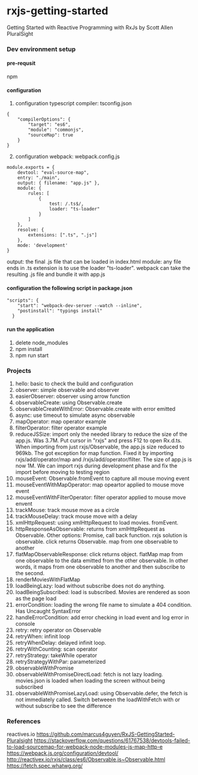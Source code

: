 # rxjs-getting-started
Getting Started with Reactive Programming with RxJs by Scott Allen PluralSight
### Dev environment setup
#### pre-requsit
npm

#### configuration
1. configuration typescript compiler: tsconfig.json
```
{
    "compilerOptions": {
        "target": "es6",
        "module": "commonjs",
        "sourceMap": true
    }
}
```
2. configuration webpack: webpack.config.js
```
module.exports = {
    devtool: "eval-source-map",
    entry: "./main",
    output: { filename: "app.js" },
    module: {
        rules: [
            {
                test: /.ts$/,
                loader: "ts-loader"
            }
        ]
    },
    resolve: {
        extensions: [".ts", ".js"]
    },
    mode: 'development'
}
```
 output: the final .js file that can be loaded in index.html
 module: any file ends in .ts extension is to use the loader "ts-loader". webpack can take the resulting .js file and bundle it with app.js

#### configuration the following script in package.json
```
"scripts": {
    "start": "webpack-dev-server --watch --inline",
    "postinstall": "typings install"
  }
  ```

#### run the application
1. delete node_modules
2. npm install
3. npm run start

### Projects
1. hello: basic to check the build and configuration 
2. observer: simple observable and observer
3. easierObserver: observer using arrow function
4. observableCreate: using Observable.create
5. observableCreateWithError: Observable.create with error emitted
6. async: use timeout to simulate async observable
7. mapOperator: map operator example
8. filterOperator: filter operator example
9. reduceJSSize: import only the needed library to reduce the size of the app.js. Was 3.7M. Put cursor in "rxjs" and press F12 to open Rx.d.ts. When importing from just rxjs/Observable, the app.js size reduced to 969kb. The got exception for map function. Fixed it by importing rxjs/add/operator/map and /rxjs/add/operator/filter. The size of app.js is now 1M. We can import rxjs during development phase and fix the import before moving to testing region
10. mouseEvent: Observable.fromEvent to capture all mouse moving event
11. mouseEventWithMapOperator: map opeartor applied to mouse move event
12. mouseEventWithFilterOperator: filter operator applied to mouse move envent
13. trackMouse: track mouse move as a circle
14. trackMouseDelay: track mouse move with a delay
15. xmlHttpRequest: using xmlHttpRequest to load movies. fromEvent.
16. httpResponseAsObservable: returns from xmlHttpRequest as Observable. Other options: Promise, call back function. rxjs solution is observable. click returns Observable. map from one observable to another
17. flatMapObservableResponse: click returns object. flatMap map from one observable to the data emitted from the other observable. In other words, it maps from one observable to another and then subscribe to the second.
18. renderMoviesWithFlatMap
19. loadBeingLazy: load without subscribe does not do anything.
20. loadBeingSubscribed: load is subscribed. Movies are rendered as soon as the page load
21. errorCondition: loading the wrong file name to simulate a 404 condition. Has Uncaught SyntaxError
22. handleErrorCondition: add error checking in load event and log error in console
23. retry: retry operator on Observable
24. retryWhen: infinit loop
25. retryWhenDelay: delayed infinit loop.
26. retryWithCounting: scan operator
27. retryStrategy: takeWhile operator
28. retryStrategyWithPar: parameterized
29. observableWithPromise
30. observableWithPromiseDirectLoad: fetch is not lazy loading. movies.json is loaded when loading the screen without being subscribed
31. observableWithPromiseLazyLoad: using Observable.defer, the fetch is not immediately called. Switch betweeen the loadWithFetch with or without subscribe to see the difference





### References
reactives.io
https://github.com/marcus4guyen/RxJS-GettingStarted-Pluralsight
https://stackoverflow.com/questions/61767538/devtools-failed-to-load-sourcemap-for-webpack-node-modules-js-map-http-e
https://webpack.js.org/configuration/devtool/
http://reactivex.io/rxjs/class/es6/Observable.js~Observable.html
https://fetch.spec.whatwg.org/


